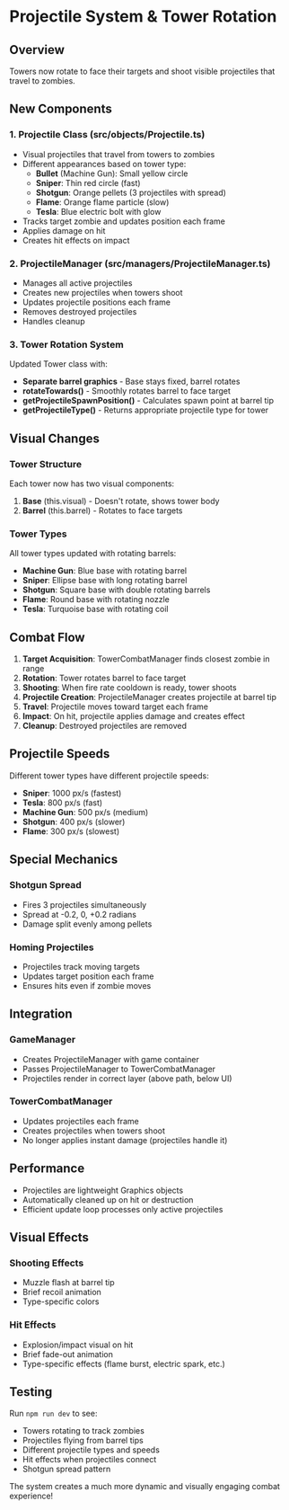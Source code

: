 # Projectile System & Tower Rotation

## Overview

Towers now rotate to face their targets and shoot visible projectiles that travel to zombies.

## New Components

### 1. Projectile Class (src/objects/Projectile.ts)

- Visual projectiles that travel from towers to zombies
- Different appearances based on tower type:
  - **Bullet** (Machine Gun): Small yellow circle
  - **Sniper**: Thin red circle (fast)
  - **Shotgun**: Orange pellets (3 projectiles with spread)
  - **Flame**: Orange flame particle (slow)
  - **Tesla**: Blue electric bolt with glow
- Tracks target zombie and updates position each frame
- Applies damage on hit
- Creates hit effects on impact

### 2. ProjectileManager (src/managers/ProjectileManager.ts)

- Manages all active projectiles
- Creates new projectiles when towers shoot
- Updates projectile positions each frame
- Removes destroyed projectiles
- Handles cleanup

### 3. Tower Rotation System

Updated Tower class with:

- **Separate barrel graphics** - Base stays fixed, barrel rotates
- **rotateTowards()** - Smoothly rotates barrel to face target
- **getProjectileSpawnPosition()** - Calculates spawn point at barrel tip
- **getProjectileType()** - Returns appropriate projectile type for tower

## Visual Changes

### Tower Structure

Each tower now has two visual components:

1. **Base** (this.visual) - Doesn't rotate, shows tower body
2. **Barrel** (this.barrel) - Rotates to face targets

### Tower Types

All tower types updated with rotating barrels:

- **Machine Gun**: Blue base with rotating barrel
- **Sniper**: Ellipse base with long rotating barrel
- **Shotgun**: Square base with double rotating barrels
- **Flame**: Round base with rotating nozzle
- **Tesla**: Turquoise base with rotating coil

## Combat Flow

1. **Target Acquisition**: TowerCombatManager finds closest zombie in range
2. **Rotation**: Tower rotates barrel to face target
3. **Shooting**: When fire rate cooldown is ready, tower shoots
4. **Projectile Creation**: ProjectileManager creates projectile at barrel tip
5. **Travel**: Projectile moves toward target each frame
6. **Impact**: On hit, projectile applies damage and creates effect
7. **Cleanup**: Destroyed projectiles are removed

## Projectile Speeds

Different tower types have different projectile speeds:

- **Sniper**: 1000 px/s (fastest)
- **Tesla**: 800 px/s (fast)
- **Machine Gun**: 500 px/s (medium)
- **Shotgun**: 400 px/s (slower)
- **Flame**: 300 px/s (slowest)

## Special Mechanics

### Shotgun Spread

- Fires 3 projectiles simultaneously
- Spread at -0.2, 0, +0.2 radians
- Damage split evenly among pellets

### Homing Projectiles

- Projectiles track moving targets
- Updates target position each frame
- Ensures hits even if zombie moves

## Integration

### GameManager

- Creates ProjectileManager with game container
- Passes ProjectileManager to TowerCombatManager
- Projectiles render in correct layer (above path, below UI)

### TowerCombatManager

- Updates projectiles each frame
- Creates projectiles when towers shoot
- No longer applies instant damage (projectiles handle it)

## Performance

- Projectiles are lightweight Graphics objects
- Automatically cleaned up on hit or destruction
- Efficient update loop processes only active projectiles

## Visual Effects

### Shooting Effects

- Muzzle flash at barrel tip
- Brief recoil animation
- Type-specific colors

### Hit Effects

- Explosion/impact visual on hit
- Brief fade-out animation
- Type-specific effects (flame burst, electric spark, etc.)

## Testing

Run `npm run dev` to see:

- Towers rotating to track zombies
- Projectiles flying from barrel tips
- Different projectile types and speeds
- Hit effects when projectiles connect
- Shotgun spread pattern

The system creates a much more dynamic and visually engaging combat experience!
